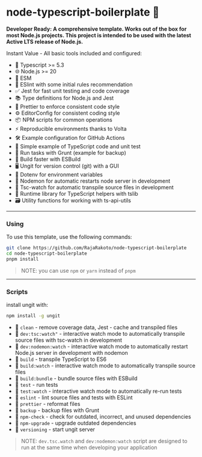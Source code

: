 # node-typescript-boilerplate 🚀

**Developer Ready: A comprehensive template. Works out of the box for most Node.js projects. This project is intended to be used with the latest Active LTS release of Node.js.**

Instant Value - All basic tools included and configured:

- 🚀 Typescript >= 5.3
- 🌐 Node.js >= 20
- 🌈 ESM
- 🧹 ESlint with some initial rules recommendation
- ✅ Jest for fast unit testing and code coverage
- 📚 Type definitions for Node.js and Jest
- 🎨 Prettier to enforce consistent code style
- ⚙️ EditorConfig for consistent coding style
- 📦 NPM scripts for common operations
- ⚡ Reproducible environments thanks to Volta
- 🛠️ Example configuration for GitHub Actions
- 📝 Simple example of TypeScript code and unit test
- 🐗 Run tasks with Grunt (example for backup)
- 🚄 Build faster with ESBuild
- 🖥️ Ungit for version control (git) with a GUI
- 🔑 Dotenv for environment variables
- 🔄 Nodemon for automatic restarts node server in development
- 🔌 Tsc-watch for automatic transpile source files in development
- 📘 Runtime library for TypeScript helpers with tslib
- 🗃️ Utility functions for working with ts-api-utils

---

### Using 

To use this template, use the following commands:

```bash
git clone https://github.com/RajaRakoto/node-typescript-boilerplate
cd node-typescript-boilerplate
pnpm install
```

> NOTE: you can use `npm` or `yarn` instead of `pnpm`

---

### Scripts 

install ungit with:

```bash
npm install -g ungit
```

- 📜 `clean` - remove coverage data, Jest - cache and transpiled files 
- 📜 `dev:tsc:watch"` - interactive watch mode to automatically transpile source files with tsc-watch in development 
- 📜 `dev:nodemon:watch` - interactive watch mode to automatically restart Node.js server in development with nodemon 
- 📜 `build` - transpile TypeScript to ES6 
- 📜 `build:watch` - interactive watch mode to automatically transpile source files 
- 📜 `build:bundle` - bundle source files with ESBuild 
- 📜 `test` - run tests 
- 📜 `test:watch` - interactive watch mode to automatically re-run tests 
- 📜 `eslint` - lint source files and tests with ESLint 
- 📜 `prettier` - reformat files 
- 📜 `backup` - backup files with Grunt 
- 📜 `npm-check` - check for outdated, incorrect, and unused dependencies 
- 📜 `npm-upgrade` - upgrade outdated dependencies 
- 📜 `versioning` - start ungit server 

> NOTE: `dev.tsc.watch` and `dev:nodemon:watch` script are designed to run at the same time when developing your application 